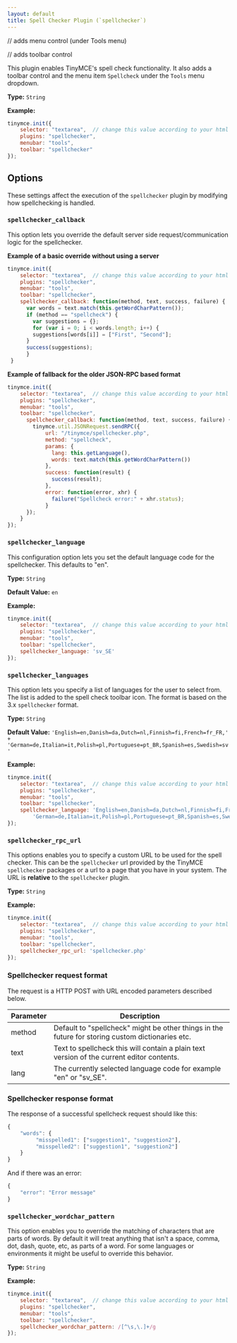 ```yaml
---
layout: default
title: Spell Checker Plugin (`spellchecker`)
---
```


// adds menu control (under Tools menu)

// adds toolbar control

This plugin enables TinyMCE's spell check functionality. It also adds a toolbar control and the menu item `Spellcheck` under the `Tools` menu dropdown.

**Type:** `String`

**Example:**

```js
tinymce.init({
    selector: "textarea",  // change this value according to your html
    plugins: "spellchecker",
    menubar: "tools",
    toolbar: "spellchecker"
});
```

## Options

These settings affect the execution of the `spellchecker` plugin by modifying how spellchecking is handled.

### `spellchecker_callback`

This option lets you override the default server side request/communication logic for the spellchecker.

**Example of a basic override without using a server**

```js
tinymce.init({
    selector: "textarea",  // change this value according to your html
    plugins: "spellchecker",
    menubar: "tools",
    toolbar: "spellchecker",
    spellchecker_callback: function(method, text, success, failure) {
      var words = text.match(this.getWordCharPattern());
      if (method == "spellcheck") {
        var suggestions = {};
        for (var i = 0; i < words.length; i++) {
        suggestions[words[i]] = ["First", "Second"];
      }
      success(suggestions);
      }
 }
```

**Example of fallback for the older JSON-RPC based format**

```js
tinymce.init({
    selector: "textarea",  // change this value according to your html
    plugins: "spellchecker",
    menubar: "tools",
    toolbar: "spellchecker",
      spellchecker_callback: function(method, text, success, failure) {
        tinymce.util.JSONRequest.sendRPC({
            url: "/tinymce/spellchecker.php",
            method: "spellcheck",
            params: {
              lang: this.getLanguage(),
              words: text.match(this.getWordCharPattern())
            },
            success: function(result) {
              success(result);
            },
            error: function(error, xhr) {
              failure("Spellcheck error:" + xhr.status);
            }
      });
    }
});
```

### `spellchecker_language`

This configuration option lets you set the default language code for the spellchecker. This defaults to "en".

**Type:** `String`

**Default Value:**  `en`

**Example:**

```js
tinymce.init({
    selector: "textarea",  // change this value according to your html
    plugins: "spellchecker",
    menubar: "tools",
    toolbar: "spellchecker",
    spellchecker_language: 'sv_SE'
});
```

### `spellchecker_languages`

This option lets you specify a list of languages for the user to select from. The list is added to the spell check toolbar icon. The format is based on the 3.x `spellchecker` format.

**Type:** `String`

**Default Value:** `'English=en,Danish=da,Dutch=nl,Finnish=fi,French=fr_FR,' +
    'German=de,Italian=it,Polish=pl,Portuguese=pt_BR,Spanish=es,Swedish=sv'`

**Example:**

```js
tinymce.init({
    selector: "textarea",  // change this value according to your html
    plugins: "spellchecker",
    menubar: "tools",
    toolbar: "spellchecker",
    spellchecker_language: 'English=en,Danish=da,Dutch=nl,Finnish=fi,French=fr_FR,' +
        'German=de,Italian=it,Polish=pl,Portuguese=pt_BR,Spanish=es,Swedish=sv'
});
```

### `spellchecker_rpc_url`

This options enables you to specify a custom URL to be used for the spell checker. This can be the `spellchecker` url provided by the TinyMCE `spellchecker` packages or a url to a page that you have in your system. The URL is **relative** to the `spellchecker` plugin.

**Type:** `String`

**Example:**

```js
tinymce.init({
    selector: "textarea",  // change this value according to your html
    plugins: "spellchecker",
    menubar: "tools",
    toolbar: "spellchecker",
    spellchecker_rpc_url: 'spellchecker.php'
});
```

### Spellchecker request format

The request is a HTTP POST with URL encoded parameters described below.

| Parameter | Description |
|-----------|-------------|
| method    | Default to "spellcheck" might be other things in the future for storing custom dictionaries etc. |
| text      | Text to spellcheck this will contain a plain text version of the current editor contents. |
| lang      | The currently selected language code for example "en" or "sv_SE". |

### Spellchecker response format

The response of a successful spellcheck request should like this:

```js
{
    "words": {
         "misspelled1": ["suggestion1", "suggestion2"],
         "misspelled2": ["suggestion1", "suggestion2"]
    }
}
```

And if there was an error:

```js
{
    "error": "Error message"
}
```

### `spellchecker_wordchar_pattern`

This option enables you to override the matching of characters that are parts of words. By default it will treat anything that isn't a space, comma, dot, dash, quote, etc, as parts of a word. For some languages or environments it might be useful to override this behavior.

**Type:** `String`

**Example:**

```js
tinymce.init({
    selector: "textarea",  // change this value according to your html
    plugins: "spellchecker",
    menubar: "tools",
    toolbar: "spellchecker",
    spellchecker_wordchar_pattern: /[^\s,\.]+/g
});
```

